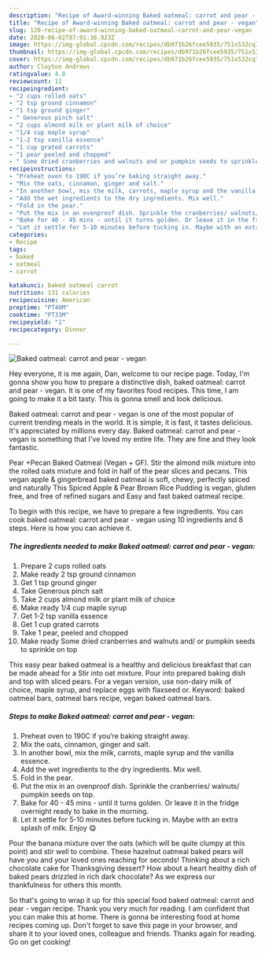 ```yaml
---
description: "Recipe of Award-winning Baked oatmeal: carrot and pear - vegan"
title: "Recipe of Award-winning Baked oatmeal: carrot and pear - vegan"
slug: 120-recipe-of-award-winning-baked-oatmeal-carrot-and-pear-vegan
date: 2020-06-02T07:01:36.923Z
image: https://img-global.cpcdn.com/recipes/db971b26fcee5935/751x532cq70/baked-oatmeal-carrot-and-pear-vegan-recipe-main-photo.jpg
thumbnail: https://img-global.cpcdn.com/recipes/db971b26fcee5935/751x532cq70/baked-oatmeal-carrot-and-pear-vegan-recipe-main-photo.jpg
cover: https://img-global.cpcdn.com/recipes/db971b26fcee5935/751x532cq70/baked-oatmeal-carrot-and-pear-vegan-recipe-main-photo.jpg
author: Clayton Andrews
ratingvalue: 4.8
reviewcount: 11
recipeingredient:
- "2 cups rolled oats"
- "2 tsp ground cinnamon"
- "1 tsp ground ginger"
- " Generous pinch salt"
- "2 cups almond milk or plant milk of choice"
- "1/4 cup maple syrup"
- "1-2 tsp vanilla essence"
- "1 cup grated carrots"
- "1 pear peeled and chopped"
- " Some dried cranberries and walnuts and or pumpkin seeds to sprinkle on top"
recipeinstructions:
- "Preheat oven to 190C if you’re baking straight away."
- "Mix the oats, cinnamon, ginger and salt."
- "In another bowl, mix the milk, carrots, maple syrup and the vanilla essence."
- "Add the wet ingredients to the dry ingredients. Mix well."
- "Fold in the pear."
- "Put the mix in an ovenproof dish. Sprinkle the cranberries/ walnuts/ pumpkin seeds on top."
- "Bake for 40 - 45 mins - until it turns golden. Or leave it in the fridge overnight ready to bake in the morning."
- "Let it settle for 5-10 minutes before tucking in. Maybe with an extra splash of milk. Enjoy 😋"
categories:
- Recipe
tags:
- baked
- oatmeal
- carrot

katakunci: baked oatmeal carrot 
nutrition: 131 calories
recipecuisine: American
preptime: "PT40M"
cooktime: "PT33M"
recipeyield: "1"
recipecategory: Dinner

---
```



![Baked oatmeal: carrot and pear - vegan](https://img-global.cpcdn.com/recipes/db971b26fcee5935/751x532cq70/baked-oatmeal-carrot-and-pear-vegan-recipe-main-photo.jpg)

Hey everyone, it is me again, Dan, welcome to our recipe page. Today, I'm gonna show you how to prepare a distinctive dish, baked oatmeal: carrot and pear - vegan. It is one of my favorites food recipes. This time, I am going to make it a bit tasty. This is gonna smell and look delicious.

Baked oatmeal: carrot and pear - vegan is one of the most popular of current trending meals in the world. It is simple, it is fast, it tastes delicious. It's appreciated by millions every day. Baked oatmeal: carrot and pear - vegan is something that I've loved my entire life. They are fine and they look fantastic.

Pear +Pecan Baked Oatmeal (Vegan + GF). Stir the almond milk mixture into the rolled oats mixture and fold in half of the pear slices and pecans. This vegan apple &amp; gingerbread baked oatmeal is soft, chewy, perfectly spiced and naturally This Spiced Apple &amp; Pear Brown Rice Pudding is vegan, gluten free, and free of refined sugars and Easy and fast baked oatmeal recipe.


To begin with this recipe, we have to prepare a few ingredients. You can cook baked oatmeal: carrot and pear - vegan using 10 ingredients and 8 steps. Here is how you can achieve it.

<!--inarticleads1-->

##### The ingredients needed to make Baked oatmeal: carrot and pear - vegan:

1. Prepare 2 cups rolled oats
1. Make ready 2 tsp ground cinnamon
1. Get 1 tsp ground ginger
1. Take  Generous pinch salt
1. Take 2 cups almond milk or plant milk of choice
1. Make ready 1/4 cup maple syrup
1. Get 1-2 tsp vanilla essence
1. Get 1 cup grated carrots
1. Take 1 pear, peeled and chopped
1. Make ready  Some dried cranberries and walnuts and/ or pumpkin seeds to sprinkle on top


This easy pear baked oatmeal is a healthy and delicious breakfast that can be made ahead for a Stir into oat mixture. Pour into prepared baking dish and top with sliced pears. For a vegan version, use non-dairy milk of choice, maple syrup, and replace eggs with flaxseed or. Keyword: baked oatmeal bars, oatmeal bars recipe, vegan baked oatmeal bars. 

<!--inarticleads2-->

##### Steps to make Baked oatmeal: carrot and pear - vegan:

1. Preheat oven to 190C if you’re baking straight away.
1. Mix the oats, cinnamon, ginger and salt.
1. In another bowl, mix the milk, carrots, maple syrup and the vanilla essence.
1. Add the wet ingredients to the dry ingredients. Mix well.
1. Fold in the pear.
1. Put the mix in an ovenproof dish. Sprinkle the cranberries/ walnuts/ pumpkin seeds on top.
1. Bake for 40 - 45 mins - until it turns golden. Or leave it in the fridge overnight ready to bake in the morning.
1. Let it settle for 5-10 minutes before tucking in. Maybe with an extra splash of milk. Enjoy 😋


Pour the banana mixture over the oats (which will be quite clumpy at this point) and stir well to combine. These hazelnut oatmeal baked pears will have you and your loved ones reaching for seconds! Thinking about a rich chocolate cake for Thanksgiving dessert? How about a heart healthy dish of baked pears drizzled in rich dark chocolate? As we express our thankfulness for others this month. 

So that's going to wrap it up for this special food baked oatmeal: carrot and pear - vegan recipe. Thank you very much for reading. I am confident that you can make this at home. There is gonna be interesting food at home recipes coming up. Don't forget to save this page in your browser, and share it to your loved ones, colleague and friends. Thanks again for reading. Go on get cooking!
